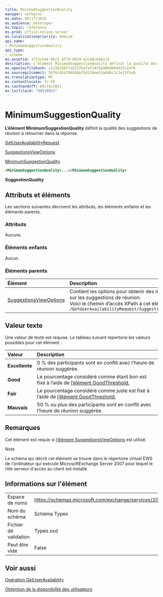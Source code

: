 ```yaml
---
title: MinimumSuggestionQuality
manager: sethgros
ms.date: 09/17/2015
ms.audience: Developer
ms.topic: reference
ms.prod: office-online-server
ms.localizationpriority: medium
api_name:
- MinimumSuggestionQuality
api_type:
- schema
ms.assetid: 3725cbd4-9bc1-4f7d-8929-b2c68cb46114
description: L’élément MinimumSuggestionQuality définit la qualité des suggestions de réunion à retourner dans la réponse.
ms.openlocfilehash: c1126158f7a521fbefaf34fda906d60dd15c2af4
ms.sourcegitcommit: 54f6cd5a704b36b76d110ee53a6d6c1c3e15f5a9
ms.translationtype: MT
ms.contentlocale: fr-FR
ms.lasthandoff: 09/24/2021
ms.locfileid: "59510931"
---
```

# <a name="minimumsuggestionquality"></a>MinimumSuggestionQuality

**L’élément MinimumSuggestionQuality** définit la qualité des suggestions de réunion à retourner dans la réponse. 
  
[GetUserAvailabilityRequest](getuseravailabilityrequest.md)
  
[SuggestionsViewOptions](suggestionsviewoptions.md)
  
[MinimumSuggestionQuality](minimumsuggestionquality.md)
  
```xml
<MinimumSuggestionQuality>...</MinimumSuggestionQuality>
```

 **SuggestionQuality**
## <a name="attributes-and-elements"></a>Attributs et éléments

Les sections suivantes décrivent les attributs, les éléments enfants et les éléments parents.
  
### <a name="attributes"></a>Attributs

Aucune.
  
### <a name="child-elements"></a>Éléments enfants

Aucun.
  
### <a name="parent-elements"></a>Éléments parents

|**Élément**|**Description**|
|:-----|:-----|
|[SuggestionsViewOptions](suggestionsviewoptions.md) <br/> |Contient les options pour obtenir des informations sur les suggestions de réunion.  <br/> Voici le chemin d’accès XPath à cet élément :  <br/>  `/GetUserAvailabilityRequest/SuggestionViewOptions` <br/> |
   
## <a name="text-value"></a>Valeur texte

Une valeur de texte est requise. Le tableau suivant répertorie les valeurs possibles pour cet élément :
  
|**Valeur**|**Description**|
|:-----|:-----|
|**Excellente** <br/> |0 % des participants sont en conflit avec l’heure de réunion suggérée.  <br/> |
|**Good** <br/> |Le pourcentage considéré comme étant bon est fixé à l’aide de [l’élément GoodThreshold.](goodthreshold.md)  <br/> |
|**Fair** <br/> |Le pourcentage considéré comme juste est fixé à l’aide de [l’élément GoodThreshold.](goodthreshold.md)  <br/> |
|**Mauvais** <br/> |50 % ou plus des participants sont en conflit avec l’heure de réunion suggérée.  <br/> |
   
## <a name="remarks"></a>Remarques

Cet élément est requis si [l’élément SuggestionsViewOptions](suggestionsviewoptions.md) est utilisé. 
  
> [!NOTE]
> Le schéma qui décrit cet élément se trouve dans le répertoire virtuel EWS de l'ordinateur qui exécute MicrosoftExchange Server 2007 pour lequel le rôle serveur d'accès au client est installé. 
  
## <a name="element-information"></a>Informations sur l'élément

|||
|:-----|:-----|
|Espace de noms  <br/> |https://schemas.microsoft.com/exchange/services/2006/types  <br/> |
|Nom du schéma  <br/> |Schéma Types  <br/> |
|Fichier de validation  <br/> |Types.xsd  <br/> |
|Peut être vide  <br/> |False  <br/> |
   
## <a name="see-also"></a>Voir aussi



[Opération GetUserAvailability](getuseravailability-operation.md)


[Obtention de la disponibilité des utilisateurs](https://msdn.microsoft.com/library/d4133fcb-9b0f-4e6b-aadf-a389da83516a%28Office.15%29.aspx)

